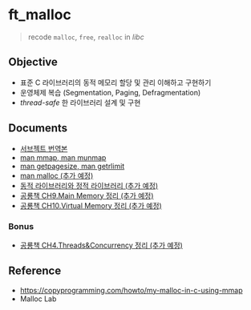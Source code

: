 # ft_malloc

> recode `malloc`, `free`, `realloc` in _libc_

## Objective

- 표준 C 라이브러리의 동적 메모리 할당 및 관리 이해하고 구현하기
- 운영체제 복습 (Segmentation, Paging, Defragmentation)
- _thread-safe_ 한 라이브러리 설계 및 구현

## Documents

- [서브젝트 번역본](docs/subject.ko.md)
- [man mmap, man munmap](docs/mmap,%20munmap.md) 
- [man getpagesize, man getrlimit](docs/getpagesize,%20getrlimit.md)
- [man malloc (추가 예정)]()
- [동적 라이브러리와 정적 라이브러리 (추가 예정)]()
- [공룡책 CH9.Main Memory 정리 (추가 예정)]()
- [공룡책 CH10.Virtual Memory 정리 (추가 예정)]()

### Bonus

- [공룡책 CH4.Threads&Concurrency 정리 (추가 예정)]()

## Reference

- <https://copyprogramming.com/howto/my-malloc-in-c-using-mmap>
- Malloc Lab
